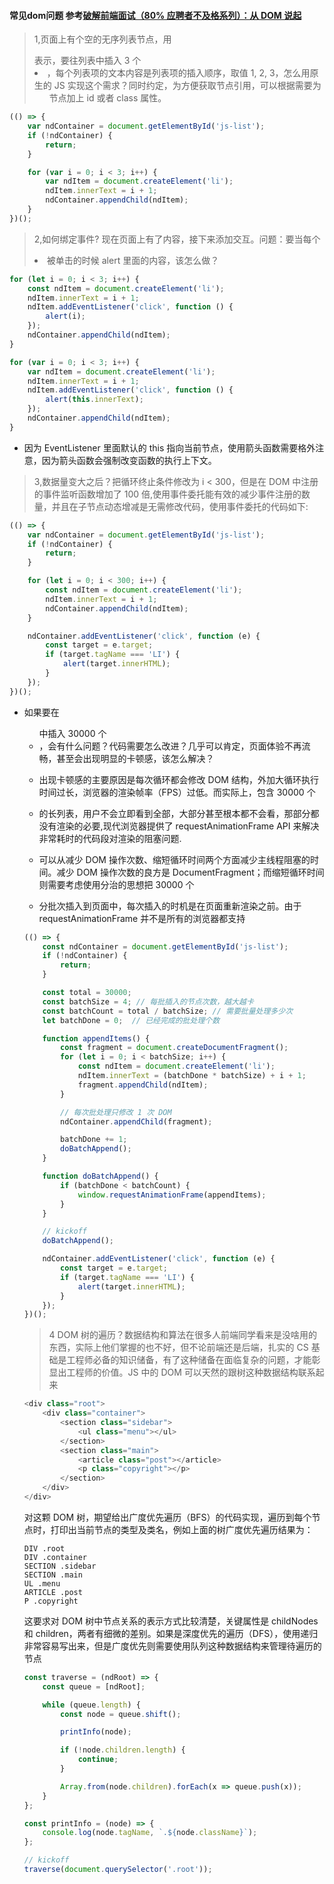 #### 常见dom问题 参考[破解前端面试（80% 应聘者不及格系列）：从 DOM 说起](https://juejin.im/post/58f558efac502e006c3e5c97)

> 1,页面上有个空的无序列表节点，用 <ul></ul> 表示，要往列表中插入 3 个 <li>，每个列表项的文本内容是列表项的插入顺序，取值 1, 2, 3，怎么用原生的 JS 实现这个需求？同时约定，为方便获取节点引用，可以根据需要为 <ul> 节点加上 id 或者 class 属性。

```js
(() => {
    var ndContainer = document.getElementById('js-list');
    if (!ndContainer) {
        return;
    }

    for (var i = 0; i < 3; i++) {
        var ndItem = document.createElement('li');
        ndItem.innerText = i + 1;
        ndContainer.appendChild(ndItem);
    }
})();

```
> 2,如何绑定事件? 现在页面上有了内容，接下来添加交互。问题：要当每个 <li> 被单击的时候 alert 里面的内容，该怎么做？

```js
for (let i = 0; i < 3; i++) {
    const ndItem = document.createElement('li');
    ndItem.innerText = i + 1;
    ndItem.addEventListener('click', function () {
        alert(i);
    });
    ndContainer.appendChild(ndItem);
}

```

```js
for (var i = 0; i < 3; i++) {
    var ndItem = document.createElement('li');
    ndItem.innerText = i + 1;
    ndItem.addEventListener('click', function () {
        alert(this.innerText);
    });
    ndContainer.appendChild(ndItem);
}

```
- 因为 EventListener 里面默认的 this 指向当前节点，使用箭头函数需要格外注意，因为箭头函数会强制改变函数的执行上下文。

> 3,数据量变大之后？把循环终止条件修改为 i < 300，但是在 DOM 中注册的事件监听函数增加了 100 倍,使用事件委托能有效的减少事件注册的数量，并且在子节点动态增减是无需修改代码，使用事件委托的代码如下:

```js
(() => {
    var ndContainer = document.getElementById('js-list');
    if (!ndContainer) {
        return;
    }

    for (let i = 0; i < 300; i++) {
        const ndItem = document.createElement('li');
        ndItem.innerText = i + 1;
        ndContainer.appendChild(ndItem);
    }

    ndContainer.addEventListener('click', function (e) {
        const target = e.target;
        if (target.tagName === 'LI') {
            alert(target.innerHTML);
        }
    });
})();

```
- 如果要在 <ul> 中插入 30000 个 <li>，会有什么问题？代码需要怎么改进？几乎可以肯定，页面体验不再流畅，甚至会出现明显的卡顿感，该怎么解决？

- 出现卡顿感的主要原因是每次循环都会修改 DOM 结构，外加大循环执行时间过长，浏览器的渲染帧率（FPS）过低。而实际上，包含 30000 个 <li> 的长列表，用户不会立即看到全部，大部分甚至根本都不会看，那部分都没有渲染的必要,现代浏览器提供了 requestAnimationFrame API 来解决非常耗时的代码段对渲染的阻塞问题.

- 可以从减少 DOM 操作次数、缩短循环时间两个方面减少主线程阻塞的时间。减少 DOM 操作次数的良方是 DocumentFragment；而缩短循环时间则需要考虑使用分治的思想把 30000 个 <li> 分批次插入到页面中，每次插入的时机是在页面重新渲染之前。由于 requestAnimationFrame 并不是所有的浏览器都支持

```js
(() => {
    const ndContainer = document.getElementById('js-list');
    if (!ndContainer) {
        return;
    }

    const total = 30000;
    const batchSize = 4; // 每批插入的节点次数，越大越卡
    const batchCount = total / batchSize; // 需要批量处理多少次
    let batchDone = 0;  // 已经完成的批处理个数

    function appendItems() {
        const fragment = document.createDocumentFragment();
        for (let i = 0; i < batchSize; i++) {
            const ndItem = document.createElement('li');
            ndItem.innerText = (batchDone * batchSize) + i + 1;
            fragment.appendChild(ndItem);
        }

        // 每次批处理只修改 1 次 DOM
        ndContainer.appendChild(fragment);

        batchDone += 1;
        doBatchAppend();
    }

    function doBatchAppend() {
        if (batchDone < batchCount) {
            window.requestAnimationFrame(appendItems);
        }
    }

    // kickoff
    doBatchAppend();

    ndContainer.addEventListener('click', function (e) {
        const target = e.target;
        if (target.tagName === 'LI') {
            alert(target.innerHTML);
        }
    });
})();

```
> 4 DOM 树的遍历？数据结构和算法在很多人前端同学看来是没啥用的东西，实际上他们掌握的也不好，但不论前端还是后端，扎实的 CS 基础是工程师必备的知识储备，有了这种储备在面临复杂的问题，才能彰显出工程师的价值。JS 中的 DOM 可以天然的跟树这种数据结构联系起来

```js
<div class="root">
    <div class="container">
        <section class="sidebar">
            <ul class="menu"></ul>
        </section>
        <section class="main">
            <article class="post"></article>
            <p class="copyright"></p>
        </section>
    </div>
</div>

```
对这颗 DOM 树，期望给出广度优先遍历（BFS）的代码实现，遍历到每个节点时，打印出当前节点的类型及类名，例如上面的树广度优先遍历结果为：

```
DIV .root
DIV .container
SECTION .sidebar
SECTION .main
UL .menu
ARTICLE .post
P .copyright

```
这要求对 DOM 树中节点关系的表示方式比较清楚，关键属性是 childNodes 和 children，两者有细微的差别。如果是深度优先的遍历（DFS），使用递归非常容易写出来，但是广度优先则需要使用队列这种数据结构来管理待遍历的节点

```js
const traverse = (ndRoot) => {
    const queue = [ndRoot];

    while (queue.length) {
        const node = queue.shift();

        printInfo(node);

        if (!node.children.length) {
            continue;
        }

        Array.from(node.children).forEach(x => queue.push(x));
    }
};

const printInfo = (node) => {
    console.log(node.tagName, `.${node.className}`);
};

// kickoff
traverse(document.querySelector('.root'));

```